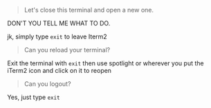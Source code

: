 > Let's close this terminal and open a new one.

DON'T YOU TELL ME WHAT TO DO.

jk, simply type `exit` to leave Iterm2

> Can you reload your terminal?

Exit the terminal with `exit` then use spotlight or wherever you put the iTerm2 icon and click on it to reopen

> Can you logout?

Yes, just type `exit`
